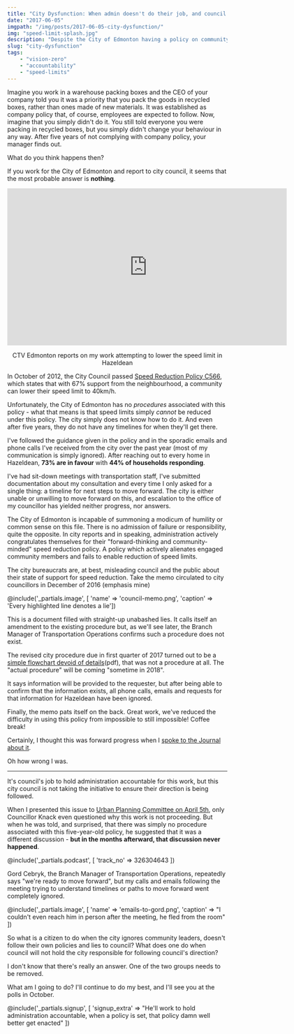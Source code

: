 ```yaml
---
title: "City Dysfunction: When admin doesn't do their job, and council won't hold them accountable"
date: "2017-06-05"
imgpath: "/img/posts/2017-06-05-city-dysfunction/"
img: "speed-limit-splash.jpg"
description: "Despite the City of Edmonton having a policy on community speed reduction, it remains impossible to lower speeds in communities."
slug: "city-dysfunction"
tags: 
    - "vision-zero"
    - "accountability"
    - "speed-limits"
---
```


Imagine you work in a warehouse packing boxes and the CEO of your company told you it was a priority that you pack
the goods in recycled boxes, rather than ones made of new materials. It was established as company policy that, of course,
employees are expected to follow. Now, imagine that you simply didn't do it. You still told everyone you were packing in
recycled boxes, but you simply didn't change your behaviour in any way. After five years of not complying with company
policy, your manager finds out.

What do you think happens then?

If you work for the City of Edmonton and report to city council, it seems that the most probable answer is **nothing**.

<div class="council-motion" style="text-align: center;">
    <iframe style="width:640px" src="https://bmplayer-a.akamaihd.net/shareable/embedssl.html?dc=ctvnews_web&cid=1138688&col=340&w=640&h=360&pl=0&plh=0&adSite=ctv.ctvnewsedmonton&adZone=latestnews&omniAcct=ctvgmnews,ctvgmnewsglobalsuite&section=Edmonton&site=edmonton&shareUrl=http://edmonton.ctvnews.ca/video?clipId=1138688&binId=1.1203428&playlistPageNum=1&v7=video&v8=home&v9=&v10=" style="text-align:center; margin:0 auto;" width="100%" height="360" scrolling="no" frameborder="0" allowfullscreen="true" webkitallowfullscreen="true" mozallowfullscreen="true" ></iframe>
    <p>
        CTV Edmonton reports on my work attempting to lower the speed limit in Hazeldean
    </p>
</div>

In October of 2012, the City Council passed [Speed Reduction Policy C566](https://www.edmonton.ca/transportation/PoliciesDirectives/C566.pdf), which
states that with 67% support from the neighbourhood, a community can lower their speed limit to 40km/h.

Unfortunately, the City of Edmonton has no *procedures* associated with this policy - what that means is that speed limits
simply *cannot* be reduced under this policy. The city simply does not know how to do it. And even after five years, they 
do not have any timelines for when they'll get there.

I've followed the guidance given in the policy and in the sporadic emails and phone calls I've received from the city over the
past year (most of my communication is simply ignored). After reaching out to every home in Hazeldean, 
**73% are in favour** with **44% of households responding**.

<div style="text-align:center;">
<style>
    .yes {
        color:green;
    }
    .no {
        color:red;
    }
</style>

<span>
    <i class="fa fa-3x fa-home yes"></i>
    <i class="fa fa-3x fa-home yes"></i>
    <i class="fa fa-3x fa-home yes"></i>
    <i class="fa fa-3x fa-home yes"></i>
    <i class="fa fa-3x fa-home yes"></i>
    <i class="fa fa-3x fa-home yes"></i>
    <i class="fa fa-3x fa-home yes"></i>
</span>
<span class="color:red;">
    <i class="fa fa-3x fa-home no"></i>
    <i class="fa fa-3x fa-home no"></i>
    <i class="fa fa-3x fa-home no"></i>
</span>
</div>

I've had sit-down meetings with transportation staff, I've submitted documentation about my consultation and every time
I only asked for a single thing: a timeline for next steps to move forward. The city is either unable or unwilling to
move forward on this, and escalation to the office of my councillor has yielded neither progress, nor answers.
    
The City of Edmonton is incapable of summoning a modicum of humility or common sense on this file. There is no admission of
failure or responsibility, quite the opposite. In city reports and in speaking, administration actively congratulates themselves
for their "forward-thinking and community-minded" speed reduction policy. A policy which actively alienates engaged community members
and fails to enable reduction of speed limits.

The city bureaucrats are, at best, misleading council and the public about their state of support for speed reduction.
Take the memo circulated to city councillors in December of 2016 (emphasis mine)

@include('_partials.image', [ 'name' => 'council-memo.png', 'caption' => 'Every highlighted line denotes a lie'])

This is a document filled with straight-up unabashed lies. It calls itself an amendment to the existing procedure but, as we'll see later,
the Branch Manager of Transportation Operations confirms such a procedure does not exist.

The revised city procedure due in first quarter of 2017 turned out to be a [simple flowchart devoid of details](/pdf/2017-06-05-city-dysfunction/new-cmtp-flowchart.pdf)(pdf), that was not
a procedure at all. The "actual procedure" will be coming "sometime in 2018".

It says information will be provided to the requester, but after being able to confirm that the information exists, all 
phone calls, emails and requests for that information for Hazeldean have been ignored.

Finally, the memo pats itself on the back. Great work, we've reduced the difficulty in using this policy from impossible
to still impossible! Coffee break!

Certainly, I thought this was forward progress when I [spoke to the Journal about it](http://edmontonjournal.com/news/local-news/edmonton-makes-it-easier-for-neighbourhoods-to-lower-speed-limits).

Oh how wrong I was.

---

It's council's job to hold administration accountable for this
work, but this city council is not taking the initiative to ensure their direction is being followed.

When I presented this issue to [Urban Planning Committee on April 5th](https://yegvotes.info/meetings/1848), only Councillor
Knack even questioned why this work is not proceeding. But when he was told, and surprised, that there was simply no procedure
associated with this five-year-old policy, he suggested that it was a different discussion - **but in the months afterward, that discussion
never happened**.

@include('_partials.podcast', [ 'track_no' => 326304643 ])


Gord Cebryk, the Branch Manager of Transportation Operations, repeatedly says "we're ready to move forward", but my calls and
emails following the meeting trying to understand timelines or paths to move forward went completely ignored.

@include('_partials.image', [ 'name' => 'emails-to-gord.png', 'caption' => "I couldn't even reach him in person after the meeting, he fled from the room" ])

So what is a citizen to do when the city ignores community leaders, doesn't follow their own policies and lies to council?
What does one do when council will not hold the city responsible for following council's direction?

I don't know that there's really an answer. One of the two groups needs to be removed.

What am I going to do? I'll continue to do my best, and I'll see you at the polls in October.

@include('_partials.signup', [ 'signup_extra' => "He'll work to hold administration accountable, when a policy is set, that policy damn well better get enacted" ])
